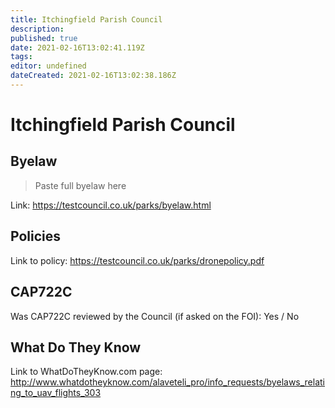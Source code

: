```yaml
---
title: Itchingfield Parish Council
description: 
published: true
date: 2021-02-16T13:02:41.119Z
tags: 
editor: undefined
dateCreated: 2021-02-16T13:02:38.186Z
---
```


# Itchingfield Parish Council


## Byelaw
> Paste full byelaw here

Link:
https://testcouncil.co.uk/parks/byelaw.html

## Policies
Link to policy:
https://testcouncil.co.uk/parks/dronepolicy.pdf

## CAP722C

Was CAP722C reviewed by the Council (if asked on the FOI): Yes / No

## What Do They Know

Link to WhatDoTheyKnow.com page:
http://www.whatdotheyknow.com/alaveteli_pro/info_requests/byelaws_relating_to_uav_flights_303

